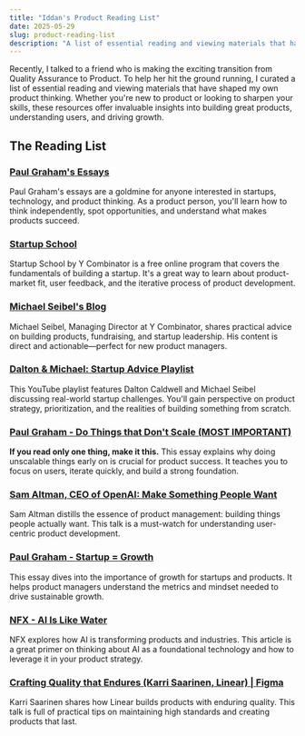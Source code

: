 ```yaml
---
title: "Iddan's Product Reading List"
date: 2025-05-29
slug: product-reading-list
description: "A list of essential reading and viewing materials that have shaped my own product thinking."
---
```


Recently, I talked to a friend who is making the exciting transition from Quality Assurance to Product. To help her hit the ground running, I curated a list of essential reading and viewing materials that have shaped my own product thinking. Whether you're new to product or looking to sharpen your skills, these resources offer invaluable insights into building great products, understanding users, and driving growth.

## The Reading List

### [Paul Graham's Essays](https://www.paulgraham.com/)

Paul Graham's essays are a goldmine for anyone interested in startups, technology, and product thinking. As a product person, you'll learn how to think independently, spot opportunities, and understand what makes products succeed.

### [Startup School](https://www.startupschool.org/)

Startup School by Y Combinator is a free online program that covers the fundamentals of building a startup. It's a great way to learn about product-market fit, user feedback, and the iterative process of product development.

### [Michael Seibel's Blog](https://www.michaelseibel.com/)

Michael Seibel, Managing Director at Y Combinator, shares practical advice on building products, fundraising, and startup leadership. His content is direct and actionable—perfect for new product managers.

### [Dalton & Michael: Startup Advice Playlist](https://www.youtube.com/playlist?list=PLQ-uHSnFig5Nd98Sc9I-kkc0ZWe8peRMC)

This YouTube playlist features Dalton Caldwell and Michael Seibel discussing real-world startup challenges. You'll gain perspective on product strategy, prioritization, and the realities of building something from scratch.

### [Paul Graham - Do Things that Don't Scale (MOST IMPORTANT)](https://www.paulgraham.com/ds.html)

**If you read only one thing, make it this.** This essay explains why doing unscalable things early on is crucial for product success. It teaches you to focus on users, iterate quickly, and build a strong foundation.

### [Sam Altman, CEO of OpenAI: Make Something People Want](https://www.youtube.com/watch?v=IhNnkPsdohY)

Sam Altman distills the essence of product management: building things people actually want. This talk is a must-watch for understanding user-centric product development.

### [Paul Graham - Startup = Growth](https://www.paulgraham.com/growth.html)

This essay dives into the importance of growth for startups and products. It helps product managers understand the metrics and mindset needed to drive sustainable growth.

### [NFX - AI Is Like Water](https://www.nfx.com/post/ai-like-water)

NFX explores how AI is transforming products and industries. This article is a great primer on thinking about AI as a foundational technology and how to leverage it in your product strategy.

### [Crafting Quality that Endures (Karri Saarinen, Linear) | Figma](https://www.youtube.com/watch?v=pCil7YNhNCU)

Karri Saarinen shares how Linear builds products with enduring quality. This talk is full of practical tips on maintaining high standards and creating products that last.
